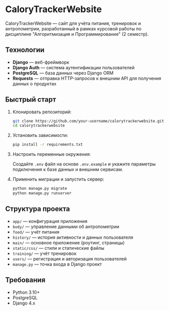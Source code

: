 # CaloryTrackerWebsite

CaloryTrackerWebsite — сайт для учёта питания, тренировок и антропометрии, разработанный в рамках курсовой работы по дисциплине "Алгоритмизация и Программирование" (2 семестр).

## Технологии

- **Django** — веб-фреймворк
- **Django Auth** — система аутентификации пользователей
- **PostgreSQL** — база данных через Django ORM
- **Requests** — отправка HTTP-запросов к внешним API для получения данных о продуктах

## Быстрый старт

1. Клонировать репозиторий:

    ```bash
    git clone https://github.com/your-username/calorytrackerwebsite.git
    cd calorytrackerwebsite
    ```

2. Установить зависимости:

    ```bash
    pip install -r requirements.txt
    ```

3. Настроить переменные окружения:

    Создайте `.env` файл на основе `.env.example` и укажите параметры подключения к базе данных и внешним сервисам.

4. Применить миграции и запустить сервер:

    ```bash
    python manage.py migrate
    python manage.py runserver
    ```

## Структура проекта

- `app/` — конфигурация приложения
- `body/` — управление данными об антропометрии
- `food/` — учёт питания
- `history/` — история активности и данных пользователя
- `main/` — основное приложение (роутинг, страницы)
- `static/css/` — стили и статические файлы
- `training/` — учёт тренировок
- `users/` — регистрация и авторизация пользователей
- `manage.py` — точка входа в Django проект


## Требования

- Python 3.10+
- PostgreSQL
- Django 4.x
